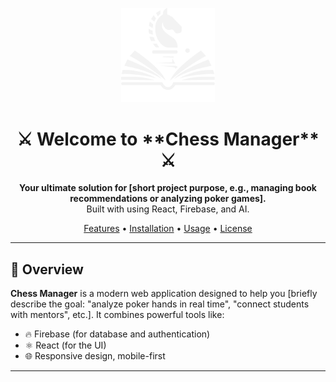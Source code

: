 <p align="center">
  <img src="https://raw.githubusercontent.com/SergioRP18/LOGO-ChessManager/4f20d2c96ebb8842aaa7a08ecfc640d976131f44/Logo%20ChessManager.svg" alt="Project Logo" width="150"/>
</p>

<h1 align="center">⚔️ Welcome to **Chess Manager** ⚔️</h1>

<p align="center">
  <b>Your ultimate solution for [short project purpose, e.g., managing book recommendations or analyzing poker games].</b><br/>
  Built with using React, Firebase, and AI.
</p>

<p align="center">
  <a href="#features">Features</a> • 
  <a href="#installation">Installation</a> • 
  <a href="#usage">Usage</a> • 
  <a href="#license">License</a>
</p>

---

## 📌 Overview

**Chess Manager** is a modern web application designed to help you [briefly describe the goal: "analyze poker hands in real time", "connect students with mentors", etc.]. It combines powerful tools like:

- 🔥 Firebase (for database and authentication)
- ⚛️ React (for the UI)
- 🌐 Responsive design, mobile-first

---
